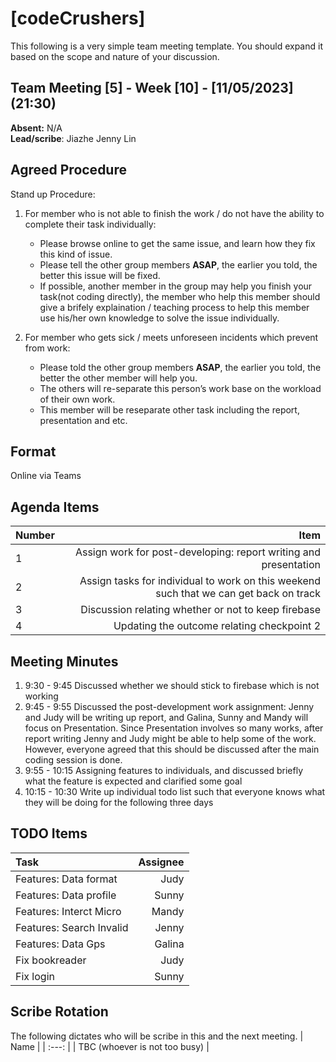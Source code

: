 # [codeCrushers]
This following is a very simple team meeting template. You should expand it based on the scope and nature of your discussion.

## Team Meeting [5] - Week [10] - [11/05/2023] (21:30)
**Absent:** N/A
<br>
**Lead/scribe**: Jiazhe Jenny Lin

## Agreed Procedure
Stand up Procedure:
1. For member who is not able to finish the work / do not have the ability to complete their task individually:
    - Please browse online to get the same issue, and learn how they fix this kind of issue.
    - Please tell the other group members **ASAP**, the earlier you told, the better this issue will be fixed.
    - If possible, another member in the group may help you finish your task(not coding directly), the member who help this member should give a brifely explaination / teaching process to help this member use his/her own knowledge to solve the issue individually.

2. For member who gets sick / meets unforeseen incidents which prevent from work:
    - Please told the other group members **ASAP**, the earlier you told, the better the other member will help you.
    - The others will re-separate this person’s work base on the workload of their own work.
    - This member will be reseparate other task including the report, presentation and etc.

## Format
Online via Teams

## Agenda Items
| Number | Item |
| :-- | ---: |
| 1 | Assign work for post-developing: report writing and presentation |
| 2 | Assign tasks for individual to work on this weekend such that we can get back on track |
| 3 | Discussion relating whether or not to keep firebase |
| 4 | Updating the outcome relating checkpoint 2|

## Meeting Minutes
1. 9:30 - 9:45 Discussed whether we should stick to firebase which is not working
2. 9:45 - 9:55 Discussed the post-development work assignment: Jenny and Judy will be writing up report, and Galina, Sunny and Mandy will focus on Presentation. Since Presentation involves so many works, after report writing Jenny and Judy might be able to help some of the work. However, everyone agreed that this should be discussed after the main coding session is done.
3. 9:55 - 10:15 Assigning features to individuals, and discussed briefly what the feature is expected and clarified some goal
4. 10:15 - 10:30 Write up individual todo list such that everyone knows what they will be doing for the following three days

## TODO Items
| Task | Assignee |
| :-- | ---: |
|Features: Data format |Judy|
|Features: Data profile |Sunny|
|Features: Interct Micro|Mandy|
|Features: Search Invalid |Jenny|
|Features: Data Gps|Galina|
|Fix bookreader|Judy|
|Fix login|Sunny|

## Scribe Rotation
The following dictates who will be scribe in this and the next meeting.
| Name |
| :---: |
| TBC (whoever is not too busy) |
